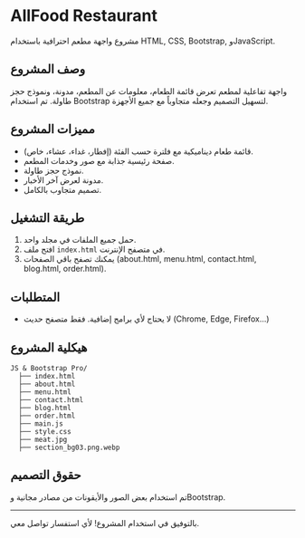 # AllFood Restaurant

مشروع واجهة مطعم احترافية باستخدام HTML, CSS, Bootstrap, وJavaScript.

## وصف المشروع

واجهة تفاعلية لمطعم تعرض قائمة الطعام، معلومات عن المطعم، مدونة، ونموذج حجز طاولة. تم استخدام Bootstrap لتسهيل التصميم وجعله متجاوباً مع جميع الأجهزة.

## مميزات المشروع

- قائمة طعام ديناميكية مع فلترة حسب الفئة (إفطار، غداء، عشاء، خاص).
- صفحة رئيسية جذابة مع صور وخدمات المطعم.
- نموذج حجز طاولة.
- مدونة لعرض آخر الأخبار.
- تصميم متجاوب بالكامل.

## طريقة التشغيل

1. حمل جميع الملفات في مجلد واحد.
2. افتح ملف `index.html` في متصفح الإنترنت.
3. يمكنك تصفح باقي الصفحات (about.html, menu.html, contact.html, blog.html, order.html).

## المتطلبات

- لا يحتاج لأي برامج إضافية. فقط متصفح حديث (Chrome, Edge, Firefox...)

## هيكلية المشروع

```
JS & Bootstrap Pro/
  ├── index.html
  ├── about.html
  ├── menu.html
  ├── contact.html
  ├── blog.html
  ├── order.html
  ├── main.js
  ├── style.css
  ├── meat.jpg
  ├── section_bg03.png.webp
```

## حقوق التصميم

تم استخدام بعض الصور والأيقونات من مصادر مجانية وBootstrap.

---

بالتوفيق في استخدام المشروع! لأي استفسار تواصل معي.
